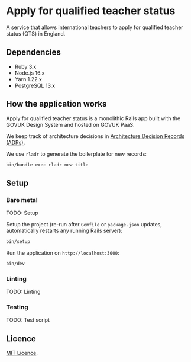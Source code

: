 # Apply for qualified teacher status

A service that allows international teachers to apply for qualified teacher status (QTS) in England.

## Dependencies

- Ruby 3.x
- Node.js 16.x
- Yarn 1.22.x
- PostgreSQL 13.x

## How the application works

Apply for qualified teacher status is a monolithic Rails app built with the
GOVUK Design System and hosted on GOVUK PaaS.

We keep track of architecture decisions in [Architecture Decision Records
(ADRs)](/adr/).

We use `rladr` to generate the boilerplate for new records:

```bash
bin/bundle exec rladr new title
```

## Setup

### Bare metal

TODO: Setup

<!-- Install dependencies using your preferred method, using `asdf` or `rbenv` or -->
<!-- `nvm`. Example with `asdf`: -->

<!-- ```bash -->
<!-- # The first time -->
<!-- brew install asdf # Mac-specific -->
<!-- asdf plugin add ruby -->
<!-- asdf plugin add nodejs -->
<!-- asdf plugin add yarn -->
<!-- asdf plugin add postgres -->
<!-- asdf plugin add redis -->

<!-- # To install (or update, following a change to .tool-versions) -->
<!-- asdf install -->
<!-- ``` -->

<!-- If installing PostgreSQL via `asdf`, set up the `postgres` user: -->

<!-- ```bash -->
<!-- pg_ctl start -->
<!-- createdb default -->
<!-- psql -d default -->
<!-- > CREATE ROLE postgres LOGIN SUPERUSER; -->
<!-- ``` -->

<!-- You might also need to install `postgresql-libs`: -->

<!-- ```bash -->
<!-- sudo apt install libpq-dev -->
<!-- sudo yum install postgresql-devel -->
<!-- sudo zypper in postgresql-devel -->
<!-- sudo pacman -S postgresql-libs -->
<!-- ``` -->

<!-- If installing Redis, you'll need to start it in a separate terminal: -->

<!-- ```bash -->
<!-- redis-server -->
<!-- ``` -->

Setup the project (re-run after `Gemfile` or `package.json` updates,
automatically restarts any running Rails server):

```bash
bin/setup
```

Run the application on `http://localhost:3000`:

```bash
bin/dev
```

### Linting

TODO: Linting

<!-- To run the linters: -->

<!-- ```bash -->
<!-- bin/lint -->
<!-- ``` -->

### Testing

TODO: Test script

<!-- To run the tests: -->

<!-- ```bash -->
<!-- bin/test -->
<!-- ``` -->

## Licence

[MIT Licence](LICENCE).

